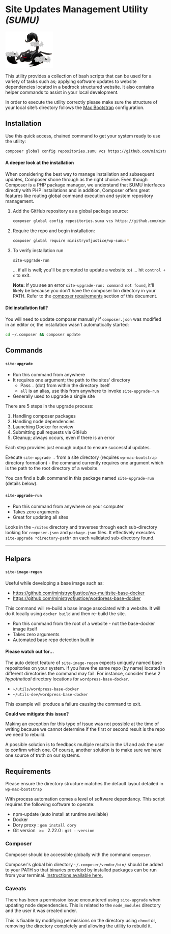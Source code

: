 # Site Updates Management Utility ***(SUMU)***

![SUMU logo - created by BNewing](https://github.com/ministryofjustice/wp-site-upgrade/raw/main/sumu-small.png)

This utility provides a collection of bash scripts that can be used for a variety of tasks such as; applying software updates to website dependencies located in a bedrock structured website. It also contains helper commands to assist in your local development.

In order to execute the utility correctly please make sure the structure of your local site’s directory follows the [Mac Bootstrap](https://github.com/ministryofjustice/wp-mac-bootstrap) configuration.

## Installation

Use this quick access, chained command to get your system ready to use the utility:
```bash
composer global config repositories.sumu vcs https://github.com/ministryofjustice/wp-sumu && composer global require ministryofjustice/wp-sumu:*
```

#### A deeper look at the installation

When considering the best way to manage installation and subsequent updates, Composer shone through as the right choice. Even though Composer is a PHP package manager, we understand that SUMU interfaces directly with PHP installations and in addition, Composer offers great features like routing global command execution and system repository management.

1. Add the GitHub repository as a global package source:
   
   ```bash
   composer global config repositories.sumu vcs https://github.com/ministryofjustice/wp-sumu
   ```
2. Require the repo and begin installation:
   
   ```bash
   composer global require ministryofjustice/wp-sumu:*
   ```
   
3. To verify installation run 
    ```bash
   site-upgrade-run
    ```
   ... if all is well; you'll be prompted to update a website :o) ... hit `control + c` to exit.
   
   **Note:** If you see an error `site-upgrade-run: command not found`, it'll likely be because you don't have the composer bin directory in your PATH. Refer to the [composer requirements](#composer) section of this document.

#### Did installation fail?   
You will need to update composer manually if `composer.json` was modified in an editor or, the installation wasn't automatically started:

   ```bash
   cd ~/.composer && composer update
   ```

## Commands

#### `site-upgrade`
- Run this command from anywhere
- It requires one argument; the path to the sites' directory
  - Pass `.` (dot) from within the directory itself
  - `all` is an alias, use this from anywhere to invoke `site-upgrade-run`
- Generally used to upgrade a single site

There are 5 steps in the upgrade process:

1. Handling composer packages
2. Handling node dependencies
3. Launching Docker for review
4. Submitting pull requests via GitHub
5. Cleanup; always occurs, even if there is an error

Each step provides just enough output to ensure successful updates.

Execute `site-upgrade .` from a site directory (requires `wp-mac-bootstrap` directory formation) - the command currently requires one argument which is the path to the root directory of a website.

You can find a bulk command in this package named `site-upgrade-run` (details below). 


#### `site-upgrade-run`
- Run this command from anywhere on your computer
- Takes zero arguments
- Great for updating all sites

Looks in the `~/sites` directory and traverses through each sub-directory looking for `composer.json` and `package.json` files. It effectively executes `site-upgrade *directory-path*` on each validated sub-directory found.

---

## Helpers

#### `site-image-regen`
Useful while developing a base image such as:

- https://github.com/ministryofjustice/wp-multisite-base-docker
- https://github.com/ministryofjustice/wordpress-base-docker

This command will re-build a base image associated with a website. It will do it locally using `docker build` and then re-build the site.

- Run this command from the root of a website - not the base-docker image itself
- Takes zero arguments
- Automated base repo detection built in

#### Please watch out for...
The auto detect feature of `site-image-regen` expects uniquely named base repositories on your system. If you have the same repo (by name) located in different directories the command may fail. For instance, consider these 2 *hypothetical* directory locations for `wordpress-base-docker`.

- `~/utils/wordpress-base-docker`
- `~/utils-dev/wordpress-base-docker`

This example will produce a failure causing the command to exit.

**Could we mitigate this issue?**

Making an exception for this type of issue was not possible at the time of writing because we cannot determine if the first or second result is the repo we need to rebuild.

A possible solution is to feedback multiple results in the UI and ask the user to confirm which one. Of course, another solution is to make sure we have one source of truth on our systems.  


## Requirements
Please ensure the directory structure matches the default layout detailed in `wp-mac-bootstrap`

With process automation comes a level of software dependancy. This script requires the following software to operate:

- npm-update (auto install at runtime available)
- Docker
- Dory proxy : `gem install dory`
- Git version&nbsp;&nbsp; `>=` &nbsp;&nbsp;2.22.0 :  `git --version` 

### Composer

Composer should be accessible globally with the command `composer`.

Composer's global bin directory `~/.composer/vendor/bin/` should be added to your PATH so that binaries provided by installed packages can be run from your terminal. [Instructions available here.](https://akrabat.com/global-installation-of-php-tools-with-composer/)

### Caveats 
There has been a permission issue encountered using `site-upgrade` when updating node dependencies. This is related to the `node_modules` directory and the user it was created under.

This is fixable by modifying permissions on the directory using `chmod` or, removing the directory completely and allowing the utility to rebuild it.